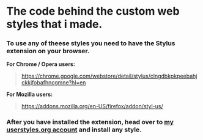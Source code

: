 # The code behind the custom web styles that i made.

### To use any of theese styles you need to have the Stylus extension on your browser.

**For Chrome / Opera users:**
> https://chrome.google.com/webstore/detail/stylus/clngdbkpkpeebahjckkjfobafhncgmne?hl=en

**For Mozilla users:**
> https://addons.mozilla.org/en-US/firefox/addon/styl-us/

### After you have installed the extension, head over to [my userstyles.org account](https://userstyles.org/users/992379) and install any style.
